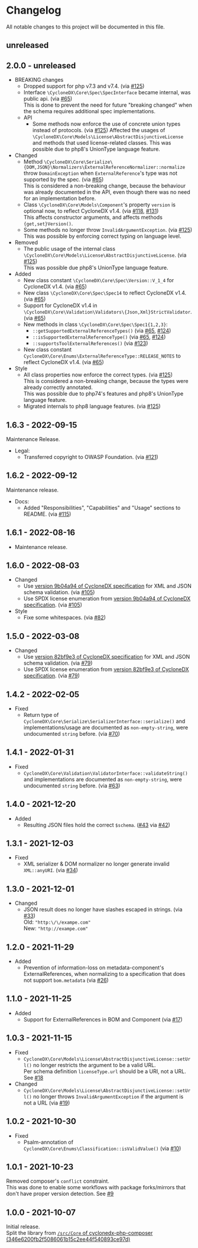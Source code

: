 # Changelog

All notable changes to this project will be documented in this file.

## unreleased

## 2.0.0 - unreleased

* BREAKING changes
  * Dropped support for php v7.3 and v7.4. (via [#125])
  * Interface `\CycloneDX\Core\Spec\SpecInterface` became internal, was public api. (via [#65])  
    This is done to prevent the need for future "breaking changed" when the schema requires additional spec implementations.
  * API
    * Some methods now enforce the use of concrete union types instead of protocols.  (via [#125])
      Affected the usages of `\CycloneDX\Core\Models\License\AbstractDisjunctiveLicense` and methods that used license-related classes.
      This was possible due to php8's UnionType language feature.
* Changed
  * Method `\CycloneDX\Core\Serialize\{DOM,JSON}\Normalizers\ExternalReferenceNormalizer::normalize` throw `DomainException` when `ExternalReference`'s type was not supported by the spec.  (via [#65])  
    This is considered a non-breaking change, because the behaviour was already documented in the API, even though there was no need for an implementation before.
  * Class `\CycloneDX\Core\Models\Component`'s property `version` is optional now, to reflect CycloneDX v1.4. (via [#118], [#131])  
    This affects constructor arguments, and affects methods `{get,set}Version()`.
  * Some methods no longer throw `InvalidArgumentException`. (via [#125])  
    This was possible by enforcing correct typing on language level.
* Removed
  * The public usage of the internal class `\CycloneDX\Core\Models\License\AbstractDisjunctiveLicense`. (via [#125])  
    This was possible due php8's UnionType language feature.
* Added
  * New class constant `\CycloneDX\Core\Spec\Version::V_1_4` for CycloneDX v1.4. (via [#65])
  * New class `\CycloneDX\Core\Spec\Spec14` to reflect CycloneDX v1.4. (via [#65])
  * Support for CycloneDX v1.4 in `\CycloneDX\Core\Validation\Validators\{Json,Xml}StrictValidator`. (via [#65])
  * New methods in class `\CycloneDX\Core\Spec\Spec1{1,2,3}`:
    * `::getSupportedExternalReferenceTypes()` (via [#65], [#124])
    * `::isSupportedExternalReferenceType()` (via [#65], [#124])
    * `::supportsToolExternalReferences()` (via [#123])
  * New class constant `CycloneDX\Core\Enums\ExternalReferenceType::RELEASE_NOTES` to reflect CycloneDX v1.4. (via [#65])
* Style
  * All class properties now enforce the correct types. (via [#125])  
    This is considered a non-breaking change, because the types were already correctly annotated.  
    This was possible due to php74's features and php8's UnionType language feature.
  * Migrated internals to php8 language features. (via [#125])

[#65]: https://github.com/CycloneDX/cyclonedx-php-library/pull/65
[#118]: https://github.com/CycloneDX/cyclonedx-php-library/pull/118
[#123]: https://github.com/CycloneDX/cyclonedx-php-library/pull/123
[#124]: https://github.com/CycloneDX/cyclonedx-php-library/pull/123
[#125]: https://github.com/CycloneDX/cyclonedx-php-library/pull/125
[#131]: https://github.com/CycloneDX/cyclonedx-php-library/pull/131

## 1.6.3 - 2022-09-15

Maintenance Release.

* Legal:
  * Transferred copyright to OWASP Foundation. (via [#121])

[#121]: https://github.com/CycloneDX/cyclonedx-php-library/pull/121

## 1.6.2 - 2022-09-12

Maintenance release.

* Docs:
  * Added "Responsibilities", "Capabilities" and "Usage" sections to README. (via [#115])

[#115]: https://github.com/CycloneDX/cyclonedx-php-library/pull/115

## 1.6.1 - 2022-08-16

* Maintenance release.

## 1.6.0 - 2022-08-03

* Changed
  * Use [version 9b04a94 of CycloneDX specification][CDX-specification#9b04a94474dfcabafe7d3a9f8db6c7e5eb868adb]
    for XML and JSON schema validation. (via [#105])
  * Use SPDX license enumeration from
    [version 9b04a94 of CycloneDX specification][CDX-specification#9b04a94474dfcabafe7d3a9f8db6c7e5eb868adb].
    (via [#105])
* Style
  * Fixe some whitespaces. (via [#82])

[#82]: https://github.com/CycloneDX/cyclonedx-php-library/pull/82
[#105]: https://github.com/CycloneDX/cyclonedx-javascript-library/pull/105
[CDX-specification#9b04a94474dfcabafe7d3a9f8db6c7e5eb868adb]: https://github.com/CycloneDX/specification/tree/9b04a94474dfcabafe7d3a9f8db6c7e5eb868adb

## 1.5.0 - 2022-03-08

* Changed
  * Use [version 82bf9e3 of CycloneDX specification][CDX-specification#82bf9e30ba3fd6413e72a0e66adce2cdf3354f32]
    for XML and JSON schema validation. (via [#79])
  * Use SPDX license enumeration from
    [version 82bf9e3 of CycloneDX specification][CDX-specification#82bf9e30ba3fd6413e72a0e66adce2cdf3354f32].
    (via [#79])

[#79]: https://github.com/CycloneDX/cyclonedx-php-library/pull/79
[CDX-specification#82bf9e30ba3fd6413e72a0e66adce2cdf3354f32]: https://github.com/CycloneDX/specification/tree/82bf9e30ba3fd6413e72a0e66adce2cdf3354f32

## 1.4.2 - 2022-02-05

* Fixed
  * Return type of `CycloneDX\Core\Serialize\SerializerInterface::serialize()` and implementations/usage
    are documented as `non-empty-string`, were undocumented `string` before. (via [#70])

[#70]: https://github.com/CycloneDX/cyclonedx-php-library/pull/70

## 1.4.1 - 2022-01-31

* Fixed
  * `CycloneDX\Core\Validation\ValidatorInterface::validateString()` and implementations
    are documented as `non-empty-string`, were undocumented `string` before. (via [#63])

[#63]: https://github.com/CycloneDX/cyclonedx-php-library/pull/63

## 1.4.0 - 2021-12-20

* Added
  * Resulting JSON files hold the correct `$schema`. ([#43] via [#42])

[#43]: https://github.com/CycloneDX/cyclonedx-php-library/issues/43
[#42]: https://github.com/CycloneDX/cyclonedx-php-library/pull/42

## 1.3.1 - 2021-12-03

* Fixed
  * XML serializer & DOM normalizer no longer generate invalid `XML::anyURI`. (via [#34])

[#34]: https://github.com/CycloneDX/cyclonedx-php-library/pull/34

## 1.3.0 - 2021-12-01

* Changed
  * JSON result does no longer have slashes escaped in strings. (via [#33])  
    Old: `"http:\/\/exampe.com"`  
    New: `"http://exampe.com"`

[#33]: https://github.com/CycloneDX/cyclonedx-php-library/pull/27

## 1.2.0 - 2021-11-29

* Added
  * Prevention of information-loss on metadata-component's ExternalReferences,
    when normalizing to a specification that does not support `bom.metadata`
    (via [#26])

[#26]: https://github.com/CycloneDX/cyclonedx-php-library/pull/26

## 1.1.0 - 2021-11-25

* Added
  * Support for ExternalReferences in BOM and Component (via [#17])

[#17]: https://github.com/CycloneDX/cyclonedx-php-library/pull/17

## 1.0.3 - 2021-11-15

* Fixed
  * `CycloneDX\Core\Models\License\AbstractDisjunctiveLicense::setUrl()` no longer restricts the argument to be a valid URL.  
    Per schema definition `licenseType.url` should be a URI, not a URL.
    See [#18](https://github.com/CycloneDX/cyclonedx-php-library/issues/18)
* Changed
  * `CycloneDX\Core\Models\License\AbstractDisjunctiveLicense::setUrl()` no longer throws `InvalidArgumentException`
     if the argument is not a URL (via [#19])

[#19]: https://github.com/CycloneDX/cyclonedx-php-library/pull/19

## 1.0.2 - 2021-10-30

* Fixed
  * Psalm-annotation of `CycloneDX\Core\Enums\Classification::isValidValue()` (via [#10])

[#10]: https://github.com/CycloneDX/cyclonedx-php-library/pull/10

## 1.0.1 - 2021-10-23

Removed composer's `conflict` constraint.  
This was done to enable some workflows with package forks/mirrors that don't have proper version detection.
See [#9](https://github.com/CycloneDX/cyclonedx-php-library/pull/9)

## 1.0.0 - 2021-10-07

Initial release.  
Split the library from
[`/src/Core` of cyclonedx-php-composer (346e6200fb2f5086061b15c2ee44f540893ce97d)](https://github.com/CycloneDX/cyclonedx-php-composer/tree/346e6200fb2f5086061b15c2ee44f540893ce97d/src/Core)
